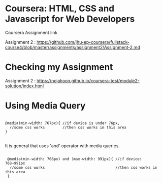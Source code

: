 # Coursera: HTML, CSS and Javascript for Web Developers
Coursera Assignment link

Assignment 2 : https://github.com/jhu-ep-coursera/fullstack-course4/blob/master/assignments/assignment2/Assignment-2.md

# Checking my Assignment
Assignment 2 : https://nojahoon.github.io/coursera-test/module2-solution/index.html

# Using Media Query

<pre>
<code>
@media(min-width: 767px){ //if device is under 76px, 
  //some css works        //then css works in this area
}
</code>
</pre>

It is general that uses 'and' operator with media queries.

<pre>
<code>
 @media(min-width: 768px) and (max-width: 991px){ //if device: 768~991px
  //some css works                                //then css works in this area
 }
</code>
</pre>
